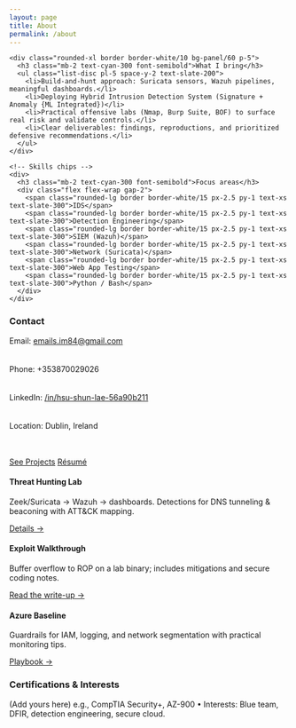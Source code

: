 ```yaml
---
layout: page
title: About
permalink: /about
---
```


<!-- Top summary + contact card -->
<div class="grid gap-8 md:grid-cols-3">

  <!-- Summary -->
  <div class="md:col-span-2 space-y-4">

    <div class="rounded-xl border border-white/10 bg-panel/60 p-5">
      <h3 class="mb-2 text-cyan-300 font-semibold">What I bring</h3>
      <ul class="list-disc pl-5 space-y-2 text-slate-200">
        <li>Build-and-hunt approach: Suricata sensors, Wazuh pipelines, meaningful dashboards.</li>
        <li>Deploying Hybrid Intrusion Detection System (Signature + Anomaly {ML Integrated})</li>
        <li>Practical offensive labs (Nmap, Burp Suite, BOF) to surface real risk and validate controls.</li>
        <li>Clear deliverables: findings, reproductions, and prioritized defensive recommendations.</li>
      </ul>
    </div>

    <!-- Skills chips -->
    <div>
      <h3 class="mb-2 text-cyan-300 font-semibold">Focus areas</h3>
      <div class="flex flex-wrap gap-2">
        <span class="rounded-lg border border-white/15 px-2.5 py-1 text-xs text-slate-300">IDS</span>
        <span class="rounded-lg border border-white/15 px-2.5 py-1 text-xs text-slate-300">Detection Engineering</span>
        <span class="rounded-lg border border-white/15 px-2.5 py-1 text-xs text-slate-300">SIEM (Wazuh)</span>
        <span class="rounded-lg border border-white/15 px-2.5 py-1 text-xs text-slate-300">Network (Suricata)</span>
        <span class="rounded-lg border border-white/15 px-2.5 py-1 text-xs text-slate-300">Web App Testing</span>
        <span class="rounded-lg border border-white/15 px-2.5 py-1 text-xs text-slate-300">Python / Bash</span>
      </div>
    </div>
  </div>

  <!-- Contact / quick facts -->
  <aside class="rounded-xl border border-white/10 bg-panel/60 p-5 space-y-3">
    <h3 class="text-cyan-300 font-semibold">Contact</h3>
    <p class="text-slate-200 text-sm">
      Email: <a href="mailto:emails.im84@gmail.com" class="text-cyan-300 hover:underline">emails.im84@gmail.com</a><br/><br/><br/>
      Phone: +353870029026 <br/><br/><br/>
      LinkedIn: <a href="https://www.linkedin.com/in/hsu-shun-lae-56a90b211/" class="text-cyan-300 hover:underline">/in/hsu-shun-lae-56a90b211</a><br/><br/><br/>
      Location: Dublin, Ireland<br/><br/><br/>
    </p>
    <div class="flex gap-2 pt-1">
      <a href="/projects" class="rounded-xl bg-gradient-to-br from-neonCyan to-neonBlue px-4 py-2 text-sm font-semibold text-slate-900 glow">See Projects</a>
      <a href="/resume" class="rounded-xl border border-white/25 px-4 py-2 text-sm text-slate-200 hover:border-white/40">Résumé</a>
    </div>
  </aside>
</div>

<!-- Highlights / samples -->
<div class="mt-10 grid gap-6 md:grid-cols-3">
  <div class="rounded-xl border border-white/10 bg-panel/60 p-5">
    <h4 class="mb-1 font-semibold text-white">Threat Hunting Lab</h4>
    <p class="text-mute text-sm">Zeek/Suricata → Wazuh → dashboards. Detections for DNS tunneling & beaconing with ATT&CK mapping.</p>
    <a href="/projects" class="text-cyan-300 hover:underline text-sm">Details →</a>
  </div>
  <div class="rounded-xl border border-white/10 bg-panel/60 p-5">
    <h4 class="mb-1 font-semibold text-white">Exploit Walkthrough</h4>
    <p class="text-mute text-sm">Buffer overflow to ROP on a lab binary; includes mitigations and secure coding notes.</p>
    <a href="/writeups" class="text-cyan-300 hover:underline text-sm">Read the write-up →</a>
  </div>
  <div class="rounded-xl border border-white/10 bg-panel/60 p-5">
    <h4 class="mb-1 font-semibold text-white">Azure Baseline</h4>
    <p class="text-mute text-sm">Guardrails for IAM, logging, and network segmentation with practical monitoring tips.</p>
    <a href="/projects" class="text-cyan-300 hover:underline text-sm">Playbook →</a>
  </div>
</div>

<!-- Optional: certifications / interests -->
<div class="mt-10 rounded-xl border border-white/10 bg-panel/60 p-5">
  <h3 class="mb-2 text-cyan-300 font-semibold">Certifications & Interests</h3>
  <p class="text-slate-200 text-sm">
    (Add yours here) e.g., CompTIA Security+, AZ-900 • Interests: Blue team, DFIR, detection engineering, secure cloud.
  </p>
</div>
